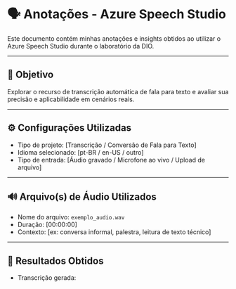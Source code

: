 # 🗣️ Anotações - Azure Speech Studio

Este documento contém minhas anotações e insights obtidos ao utilizar o Azure Speech Studio durante o laboratório da DIO.

---

## 🎯 Objetivo

Explorar o recurso de transcrição automática de fala para texto e avaliar sua precisão e aplicabilidade em cenários reais.

---

## ⚙️ Configurações Utilizadas

- Tipo de projeto: [Transcrição / Conversão de Fala para Texto]
- Idioma selecionado: [pt-BR / en-US / outro]
- Tipo de entrada: [Áudio gravado / Microfone ao vivo / Upload de arquivo]

---

## 🔊 Arquivo(s) de Áudio Utilizados

- Nome do arquivo: `exemplo_audio.wav`
- Duração: [00:00:00]
- Contexto: [ex: conversa informal, palestra, leitura de texto técnico]

---

## 🧪 Resultados Obtidos

- Transcrição gerada:  
